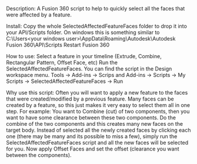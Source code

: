 Description:
A Fusion 360 script to help to quickly select all the faces that were affected by a feature.

Install:
Copy the whole SelectedAffectedFeatureFaces folder to drop it into your API/Scripts folder.  On windows this is something similar to C:\Users\<your windows user>\AppData\Roaming\Autodesk\Autodesk Fusion 360\API\Scripts
Restart Fusion 360

How to use:
Select a feature in your timeline (Extrude, Combine, Rectangular Pattern, Offset Face, etc)
Run the SelectedAffectedFeatureFaces.  You can find the script in the Design workspace menu.  Tools -> Add-ins -> Scrips and Add-ins -> Scripts -> My Scripts -> SelectedAffectedFeatureFaces -> Run

Why use this script:
Often you will want to apply a new feature to the faces that were created/modified by a previous feature.  Many faces can be created by a feature, so this just makes it very easy to select them all in one step.
For example:  You want to Combine (cut) of two components, then you want to have some clearance between these two components.  Do the combine of the two components and this creates many new faces on the target body.  Instead of selected all the newly created faces by clicking each one (there may be many and its possible to miss a few), simply run the SelectedAffectedFeatureFaces script and all the new faces will be selected for you.  Now apply Offset Faces and set the offset (clearance you want between the components).
